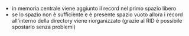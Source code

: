 - in memoria centrale viene aggiunto il record nel primo spazio libero
- se lo spazio non è sufficiente e è presente spazio vuoto allora i record all'interno della directory viene riorganizzato (grazie al RID è possibile spostarlo senza problemi)